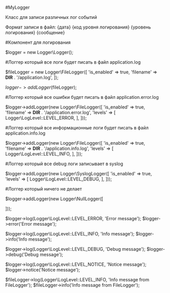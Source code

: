 #MyLogger
       
Класс для записи различных лог событий 
 
Формат записи в файл:
{дата} {код уровня логирования} {уровень логирования} {сообщение}

#Компонент для логирования

$logger = new Logger\Logger();

#Логгер который все логи будет писать в файл application.log

$fileLogger = new Logger\FileLogger([
    'is_enabled' => true,
    'filename' => __DIR__ . '/application.log',
]);

$logger->addLogger($fileLogger);

#Логгер который все ошибки будет писать в файл application.error.log

$logger->addLogger(new Logger\FileLogger([
    'is_enabled' => true,
    'filename' => __DIR__ . '/application.error.log',
    'levels' => [
        Logger\LogLevel::LEVEL_ERROR,
    ],
]));

#Логгер который все информационные логи будет писать в файл application.info.log

$logger->addLogger(new Logger\FileLogger([
    'is_enabled' => true,
    'filename' => __DIR__ . '/application.info.log',
    'levels' => [
        Logger\LogLevel::LEVEL_INFO,
    ],
]));

#Логгер который все debug логи записывает в syslog

$logger->addLogger(new Logger\SyslogLogger([
    'is_enabled' => true,
    'levels' => [
        Logger\LogLevel::LEVEL_DEBUG,
    ],
]));

#Логгер который ничего не делает

$logger->addLogger(new Logger\NullLogger([

]));

$logger->log(Logger\LogLevel::LEVEL_ERROR, 'Error message');
$logger->error('Error message');

$logger->log(Logger\LogLevel::LEVEL_INFO, 'Info message');
$logger->info('Info message');

$logger->log(Logger\LogLevel::LEVEL_DEBUG, 'Debug message');
$logger->debug('Debug message');

$logger->log(Logger\LogLevel::LEVEL_NOTICE, 'Notice message');
$logger->notice('Notice message');

$fileLogger->log(Logger\LogLevel::LEVEL_INFO, 'Info message from FileLogger');
$fileLogger->info('Info message from FileLogger');


